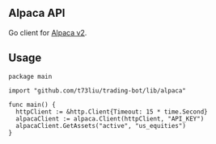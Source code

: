 ## Alpaca API

Go client for [Alpaca v2](https://alpaca.markets/).

## Usage

```golang
package main

import "github.com/t73liu/trading-bot/lib/alpaca"

func main() {
  httpClient := &http.Client{Timeout: 15 * time.Second}
  alpacaClient := alpaca.Client(httpClient, "API_KEY")
  alpacaClient.GetAssets("active", "us_equities")
}
```

